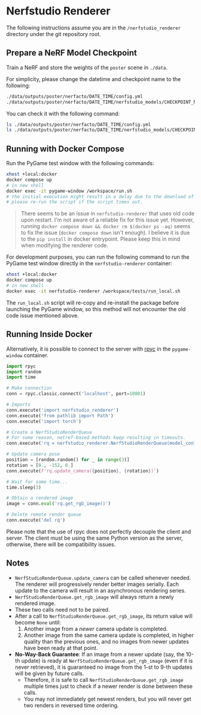 # Nerfstudio Renderer

The following instructions assume you are in the `/nerfstudio_renderer` directory under the git repository root.

## Prepare a NeRF Model Checkpoint

Train a NeRF and store the weights of the `poster` scene in `./data`.

For simplicity, please change the datetime and checkpoint name to the following:

```sh
./data/outputs/poster/nerfacto/DATE_TIME/config.yml
./data/outputs/poster/nerfacto/DATE_TIME/nerfstudio_models/CHECKPOINT_NAME.ckpt
```

You can check it with the following command:

```sh
ls ./data/outputs/poster/nerfacto/DATE_TIME/config.yml
ls ./data/outputs/poster/nerfacto/DATE_TIME/nerfstudio_models/CHECKPOINT_NAME.ckpt
```

## Running with Docker Compose

Run the PyGame test window with the following commands:

```sh
xhost +local:docker
docker compose up
# in new shell
docker exec -it pygame-window /workspace/run.sh
# the initial execution might result in a delay due to the download of the pre-trained torch model.
# please re-run the script if the script times out.
```

> There seems to be an issue in `nerfstudio-renderer` that uses old code
> upon restart. I'm not aware of a reliable fix for this issue yet.
> However, running `docker compose down && docker rm $(docker ps -aq)`
> seems to fix the issue (`docker compose down` isn't enough). I believe
it is due to the `pip install` in docker entrypoint. Please keep this in
> mind when modifying the renderer code.

For development purposes, you can run the following command to run the
PyGame test window directly in the `nerfstudio-renderer` container:

```sh
xhost +local:docker
docker compose up
# in new shell
docker exec -it nerfstudio-renderer /workspace/tests/run_local.sh
```

The `run_local.sh` script will re-copy and re-install the package
before launching the PyGame window, so this method will not encounter
the old code issue mentioned above.

## Running Inside Docker

Alternatively, it is possible to connect to the server with [rpyc](https://github.com/tomerfiliba-org/rpyc) in the `pygame-window` container.

```python
import rpyc
import random
import time

# Make connection
conn = rpyc.classic.connect('localhost', port=10001)

# Imports
conn.execute('import nerfstudio_renderer')
conn.execute('from pathlib import Path')
conn.execute('import torch')

# Create a NerfStudioRenderQueue
# For some reason, netref-based methods keep resulting in timeouts.
conn.execute('rq = nerfstudio_renderer.NerfStudioRenderQueue(model_config_path=Path("/workspace/outputs/poster/nerfacto/DATE_TIME/config.yml"), checkpoint_path="/workspace/outputs/poster/nerfacto/DATE_TIME/nerfstudio_models/CHECKPOINT_NAME.ckpt", device=torch.device("cuda"))')

# Update camera pose
position = [random.random() for _ in range(3)]
rotation = [0., -152, 0.]
conn.execute(f'rq.update_camera({position}, {rotation})')

# Wait for some time...
time.sleep(3)

# Obtain a rendered image
image = conn.eval('rq.get_rgb_image()')

# Delete remote render queue
conn.execute('del rq')
```

Please note that the use of rpyc does not perfectly decouple the client and server. The client must be using the same Python version as the server, otherwise, there will be compatibility issues.

## Notes

- `NerfStudioRenderQueue.update_camera` can be called whenever needed. The renderer will progressively render better images serially. Each update to the camera will result in an asynchronous rendering series.
- `NerfStudioRenderQueue.get_rgb_image` will always return a newly rendered image.
- These two calls need not to be paired.
- After a call to `NerfStudioRenderQueue.get_rgb_image`, its return value will become `None` until:
  1. Another image from a *newer* camera update is completed.
  2. Another image from the same camera update is completed, in higher quality than the previous ones, and no images from newer updates have been ready at that point.
- **No-Way-Back Guarantee**: If an image from a newer update (say, the 10-th update) is ready at `NerfStudioRenderQueue.get_rgb_image` (even if it is never retrieved), it is guaranteed no image from the 1-st to 9-th updates will be given by future calls.
  - Therefore, it is safe to call `NerfStudioRenderQueue.get_rgb_image` multiple times just to check if a newer render is done between these calls.
  - You may not immediately get newest renders, but you will never get two renders in reversed time ordering.
